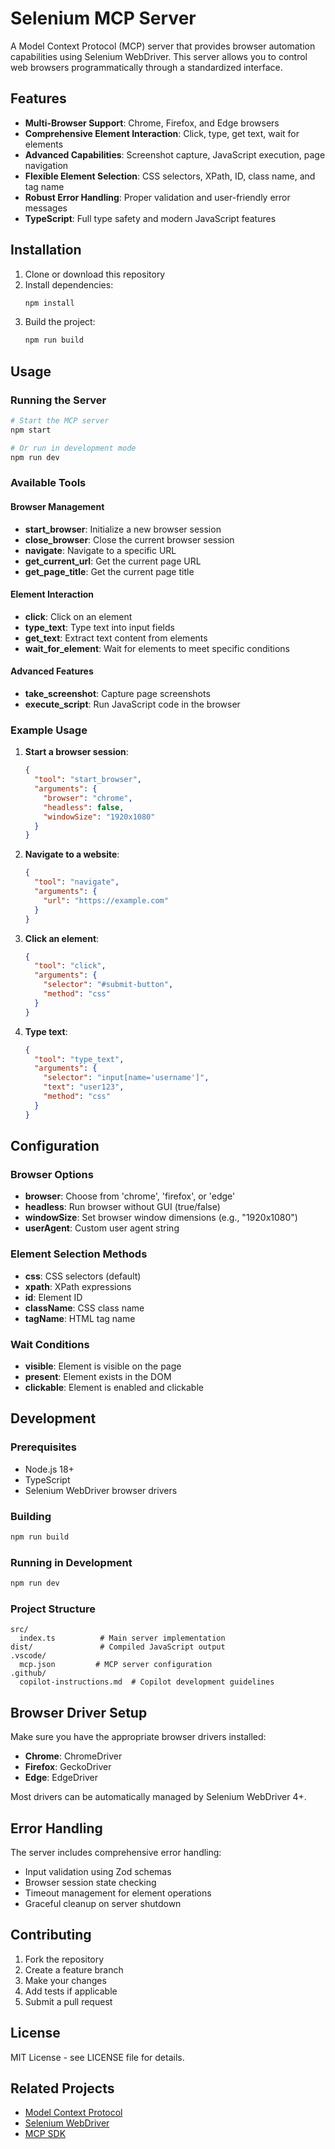 # Selenium MCP Server

A Model Context Protocol (MCP) server that provides browser automation capabilities using Selenium WebDriver. This server allows you to control web browsers programmatically through a standardized interface.

## Features

- **Multi-Browser Support**: Chrome, Firefox, and Edge browsers
- **Comprehensive Element Interaction**: Click, type, get text, wait for elements
- **Advanced Capabilities**: Screenshot capture, JavaScript execution, page navigation
- **Flexible Element Selection**: CSS selectors, XPath, ID, class name, and tag name
- **Robust Error Handling**: Proper validation and user-friendly error messages
- **TypeScript**: Full type safety and modern JavaScript features

## Installation

1. Clone or download this repository
2. Install dependencies:
   ```bash
   npm install
   ```
3. Build the project:
   ```bash
   npm run build
   ```

## Usage

### Running the Server

```bash
# Start the MCP server
npm start

# Or run in development mode
npm run dev
```

### Available Tools

#### Browser Management
- **start_browser**: Initialize a new browser session
- **close_browser**: Close the current browser session
- **navigate**: Navigate to a specific URL
- **get_current_url**: Get the current page URL
- **get_page_title**: Get the current page title

#### Element Interaction
- **click**: Click on an element
- **type_text**: Type text into input fields
- **get_text**: Extract text content from elements
- **wait_for_element**: Wait for elements to meet specific conditions

#### Advanced Features
- **take_screenshot**: Capture page screenshots
- **execute_script**: Run JavaScript code in the browser

### Example Usage

1. **Start a browser session**:
   ```json
   {
     "tool": "start_browser",
     "arguments": {
       "browser": "chrome",
       "headless": false,
       "windowSize": "1920x1080"
     }
   }
   ```

2. **Navigate to a website**:
   ```json
   {
     "tool": "navigate",
     "arguments": {
       "url": "https://example.com"
     }
   }
   ```

3. **Click an element**:
   ```json
   {
     "tool": "click",
     "arguments": {
       "selector": "#submit-button",
       "method": "css"
     }
   }
   ```

4. **Type text**:
   ```json
   {
     "tool": "type_text",
     "arguments": {
       "selector": "input[name='username']",
       "text": "user123",
       "method": "css"
     }
   }
   ```

## Configuration

### Browser Options
- **browser**: Choose from 'chrome', 'firefox', or 'edge'
- **headless**: Run browser without GUI (true/false)
- **windowSize**: Set browser window dimensions (e.g., "1920x1080")
- **userAgent**: Custom user agent string

### Element Selection Methods
- **css**: CSS selectors (default)
- **xpath**: XPath expressions
- **id**: Element ID
- **className**: CSS class name
- **tagName**: HTML tag name

### Wait Conditions
- **visible**: Element is visible on the page
- **present**: Element exists in the DOM
- **clickable**: Element is enabled and clickable

## Development

### Prerequisites
- Node.js 18+ 
- TypeScript
- Selenium WebDriver browser drivers

### Building
```bash
npm run build
```

### Running in Development
```bash
npm run dev
```

### Project Structure
```
src/
  index.ts          # Main server implementation
dist/               # Compiled JavaScript output
.vscode/
  mcp.json         # MCP server configuration
.github/
  copilot-instructions.md  # Copilot development guidelines
```

## Browser Driver Setup

Make sure you have the appropriate browser drivers installed:

- **Chrome**: ChromeDriver
- **Firefox**: GeckoDriver  
- **Edge**: EdgeDriver

Most drivers can be automatically managed by Selenium WebDriver 4+.

## Error Handling

The server includes comprehensive error handling:
- Input validation using Zod schemas
- Browser session state checking
- Timeout management for element operations
- Graceful cleanup on server shutdown

## Contributing

1. Fork the repository
2. Create a feature branch
3. Make your changes
4. Add tests if applicable
5. Submit a pull request

## License

MIT License - see LICENSE file for details.

## Related Projects

- [Model Context Protocol](https://modelcontextprotocol.io/)
- [Selenium WebDriver](https://selenium.dev/)
- [MCP SDK](https://github.com/modelcontextprotocol/typescript-sdk)

